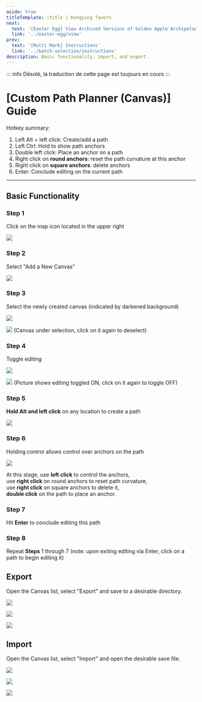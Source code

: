 ```yaml
---
aside: true
titleTemplate: :title | Kongying Tavern
next:
  text: '[Easter Egg] View Archived Versions of Golden Apple Archipelago'
  link: '../easter-egg/view'
prev:
  text: '[Multi Mark] Instructions'
  link: '../batch-selection/instructions'
description: Basic functionality, import, and export.
---
```


::: info
Désolé, la traduction de cette page est toujours en cours
:::

[文：【画板】路线功能教程]: # 'https://support.qq.com/products/321980/faqs/121965'

# [Custom Path Planner (Canvas)] Guide

Hotkey summary:

1. Left Alt + left click: Create/add a path
2. Left Ctrl: Hold to show path anchors
3. Double left click: Place an anchor on a path
4. Right click on **round anchors**: reset the path curvature at this anchor
5. Right click on **square anchors**: delete anchors
6. Enter: Conclude editing on the current path

---

## Basic Functionality

### **Step** 1

Click on the map icon located in the upper right

![](/imgs/fr/manual/canvas/1.png)

### **Step** 2

Select "Add a New Canvas"

![](/imgs/fr/manual/canvas/2.png)

### **Step** 3

Select the newly created canvas (indicated by darkened background)

![](/imgs/fr/manual/canvas/3.png)

![](/imgs/fr/manual/canvas/4.png)
(Canvas under selection, click on it again to deselect)

### **Step** 4

Toggle editing

![](/imgs/fr/manual/canvas/5.png)

![](/imgs/fr/manual/canvas/6.png)
(Picture shows editing toggled ON, click on it again to toggle OFF)

### **Step** 5

**Hold Alt and left click** on any location to create a path

![](/imgs/fr/manual/canvas/7.png)

### **Step** 6

Holding control allows control over anchors on the path

![](/imgs/fr/manual/canvas/9.png)

At this stage, use **left click** to control the anchors,  
use **right click** on round anchors to reset path curvature,  
use **right click** on square anchors to delete it,  
**double click** on the path to place an anchor.

### **Step** 7

Hit **Enter** to conclude editing this path

### **Step** 8

Repeat **Steps** 1 through 7 (note: upon exiting editing via Enter, click on a path to begin editing it)

## Export

Open the Canvas list, select "Export" and save to a desirable directory.

![](/imgs/fr/manual/canvas/10.png)

![](/imgs/fr/manual/canvas/11.png)

![](/imgs/fr/manual/canvas/12.png)

## Import

Open the Canvas list, select "Import" and open the desirable save file.

![](/imgs/fr/manual/canvas/13.png)

![](/imgs/fr/manual/canvas/14.png)

![](/imgs/fr/manual/canvas/15.png)

